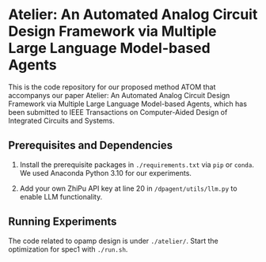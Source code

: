 # Atelier: An Automated Analog Circuit Design Framework via Multiple Large Language Model-based Agents

This is the code repository for our proposed method ATOM that accompanys our paper Atelier: An Automated Analog Circuit Design Framework via Multiple Large Language Model-based Agents, which has been submitted to IEEE Transactions on Computer-Aided Design of Integrated Circuits and Systems.

## Prerequisites and Dependencies

1. Install the prerequisite packages in ```./requirements.txt``` via ```pip``` or ```conda```. We used Anaconda Python 3.10 for our experiments.

2. Add your own ZhiPu API key at line 20 in ```/dpagent/utils/llm.py``` to enable LLM functionality.

## Running Experiments

The code related to opamp design is under ```./atelier/```. Start the optimization for spec1 with ```./run.sh```.
